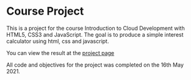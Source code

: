 # Course Project

This is a project for the course Introduction to Cloud Development with HTML5, CSS3 and JavaScript. The goal is to produce a simple interest calculator using html, css and javascript.

You can view the result at the [project page](https://kevin-oudai.github.io/vftvk-Simple-Interest-Calculator/)

All code and objectives for the project was completed on the 16th May 2021.
